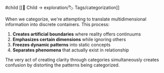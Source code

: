 #child [[🎈 Child → exploration/🏷️ Tags/categorization]]

When we categorize, we're attempting to translate multidimensional information into discrete containers. This process:

1. **Creates artificial boundaries** where reality offers continuums
2. **Emphasizes certain dimensions** while ignoring others
3. **Freezes dynamic patterns** into static concepts
4. **Separates phenomena** that actually exist in relationship

The very act of creating clarity through categories simultaneously creates confusion by distorting the patterns being categorized.